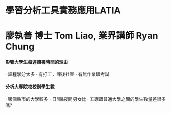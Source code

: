 # 學習分析工具實務應用LATIA
# 廖執善 博士 Tom Liao, 	業界講師 Ryan Chung

#### 影響大學生每週讀書時間的理由
· 課程學分太多
· 有打工，課後社團
· 有無作業跟考試
#### 分析大專院校校別學生數
· 哪個縣市的大學較多
· 日間&夜間男女比
· 五專跟普通大學之間的學生數量差很多嗎?
